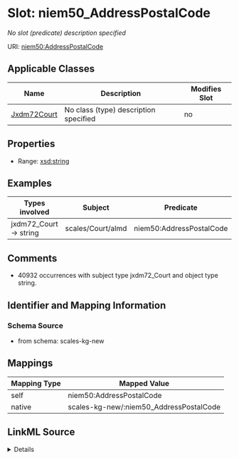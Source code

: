 

# Slot: niem50_AddressPostalCode


_No slot (predicate) description specified_





URI: [niem50:AddressPostalCode](http://release.niem.gov/niem/niem-core/5.0/AddressPostalCode)



<!-- no inheritance hierarchy -->





## Applicable Classes

| Name | Description | Modifies Slot |
| --- | --- | --- |
| [Jxdm72Court](../classes/Jxdm72Court.md) | No class (type) description specified |  no  |







## Properties

* Range: [xsd:string](xsd:string)






## Examples

| Types involved | Subject | Predicate | Object |
| --- | --- | --- | --- |
| jxdm72_Court → string | scales/Court/almd | niem50:AddressPostalCode | 35010 |


## Comments

* 40932 occurrences with subject type jxdm72_Court and object type string.

## Identifier and Mapping Information







### Schema Source


* from schema: scales-kg-new




## Mappings

| Mapping Type | Mapped Value |
| ---  | ---  |
| self | niem50:AddressPostalCode |
| native | scales-kg-new/:niem50_AddressPostalCode |




## LinkML Source

<details>

```yaml
name: niem50_AddressPostalCode
description: No slot (predicate) description specified
comments:
- 40932 occurrences with subject type jxdm72_Court and object type string.
examples:
- description: jxdm72_Court → string
  object:
    example_object: '35010'
    example_object_type: string
    example_predicate: niem50:AddressPostalCode
    example_subject: scales/Court/almd
    example_subject_type: jxdm72_Court
from_schema: scales-kg-new
rank: 1000
slot_uri: niem50:AddressPostalCode
alias: niem50_AddressPostalCode
domain_of:
- jxdm72_Court
range: string

```
</details>